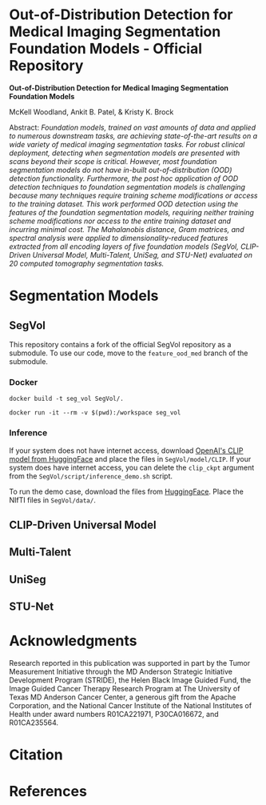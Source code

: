 # Out-of-Distribution Detection for Medical Imaging Segmentation Foundation Models - Official Repository

**Out-of-Distribution Detection for Medical Imaging Segmentation Foundation Models**

McKell Woodland, Ankit B. Patel, & Kristy K. Brock

Abstract: *Foundation models, trained on vast amounts of data and applied to numerous downstream tasks, are achieving state-of-the-art results on a wide variety of medical imaging segmentation tasks. For robust clinical deployment, detecting when segmentation models are presented with scans beyond their scope is critical. However, most foundation segmentation models do not have in-built out-of-distribution (OOD) detection functionality. Furthermore, the post hoc application of OOD detection techniques to foundation segmentation models is challenging because many techniques require training scheme modifications or access to the training dataset. This work performed OOD detection using the features of the foundation segmentation models, requiring neither training scheme modifications nor access to the entire training dataset and incurring minimal cost. The Mahalanobis distance, Gram matrices, and spectral analysis were applied to dimensionality-reduced features extracted from all encoding layers of five foundation models (SegVol, CLIP-Driven Universal Model, Multi-Talent, UniSeg, and STU-Net) evaluated on 20 computed tomography segmentation tasks.*

<!--# Docker

```
docker build -t feature_ood_med .
```

# Data

Download the data from the [Medical Segmentation Decathlon](http://medicaldecathlon.com/)<sup>1</sup>. Put all the tar files in one folder.

Unzip the tar files.
```
docker run -it --rm -v "$PWD":/workspace feature_ood_med python utils/preprocess_msd.py --in_dir {IN_DIR} --out_dir {OUT_DIR}
```

```
usage: preprocess_msd.py [-h] --in_dir IN_DIR --out_dir OUT_DIR

Required Arguments:
  --in_dir IN_DIR    Path to the directory with tar files.
  --out_dir OUT_DIR  Path to the directory to put unzipped files into.
```
-->
# Segmentation Models

## SegVol

This repository contains a fork of the official SegVol repository as a submodule. To use our code, move to the `feature_ood_med` branch of the submodule.

### Docker
```
docker build -t seg_vol SegVol/.
```
```
docker run -it --rm -v $(pwd):/workspace seg_vol
```

### Inference

If your system does not have internet access, download [OpenAI's CLIP model from HuggingFace](https://huggingface.co/openai/clip-vit-base-patch32) and place the files in `SegVol/model/CLIP`. If your system does have internet access, you can delete the `clip_ckpt` argument from the `SegVol/script/inference_demo.sh` script.

To run the demo case, download the files from [HuggingFace](https://huggingface.co/BAAI/SegVol). Place the NIfTI files in `SegVol/data/`.

## CLIP-Driven Universal Model

## Multi-Talent

## UniSeg

## STU-Net

# Acknowledgments

Research reported in this publication was supported in part by the Tumor Measurement Initiative through the MD Anderson Strategic Initiative Development Program (STRIDE), the Helen Black Image Guided Fund, the Image Guided Cancer Therapy Research Program at The University of Texas MD Anderson Cancer Center, a generous gift from the Apache Corporation, and the National Cancer Institute of the National Institutes of Health under award numbers R01CA221971, P30CA016672, and R01CA235564.

# Citation

# References

<!--1. A. L. Simpson *et al.* A large annotated medical image dataset for the development and evaluation of segmentation algorithms. 2019, arXiv:1902.09063.-->
